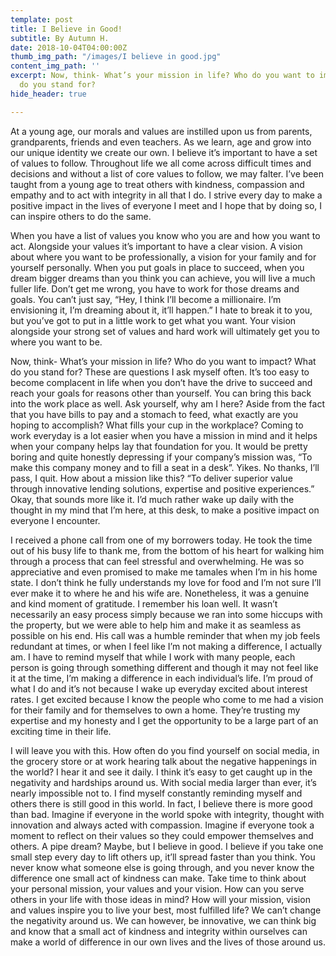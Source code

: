 ```yaml
---
template: post
title: I Believe in Good!
subtitle: By Autumn H.
date: 2018-10-04T04:00:00Z
thumb_img_path: "/images/I believe in good.jpg"
content_img_path: ''
excerpt: Now, think- What’s your mission in life? Who do you want to impact? What
  do you stand for?
hide_header: true

---
```

At a young age, our morals and values are instilled upon us from parents, grandparents, friends and even teachers. As we learn, age and grow into our unique identity we create our own. I believe it’s important to have a set of values to follow. Throughout life we all come across difficult times and decisions and without a list of core values to follow, we may falter. I’ve been taught from a young age to treat others with kindness, compassion and empathy and to act with integrity in all that I do. I strive every day to make a positive impact in the lives of everyone I meet and I hope that by doing so, I can inspire others to do the same.

When you have a list of values you know who you are and how you want to act. Alongside your values it’s important to have a clear vision. A vision about where you want to be professionally, a vision for your family and for yourself personally. When you put goals in place to succeed, when you dream bigger dreams than you think you can achieve, you will live a much fuller life. Don’t get me wrong, you have to work for those dreams and goals. You can’t just say, “Hey, I think I’ll become a millionaire. I’m envisioning it, I’m dreaming about it, it’ll happen.” I hate to break it to you, but you’ve got to put in a little work to get what you want. Your vision alongside your strong set of values and hard work will ultimately get you to where you want to be.

Now, think- What’s your mission in life? Who do you want to impact? What do you stand for? These are questions I ask myself often. It’s too easy to become complacent in life when you don’t have the drive to succeed and reach your goals for reasons other than yourself. You can bring this back into the work place as well. Ask yourself, why am I here? Aside from the fact that you have bills to pay and a stomach to feed, what exactly are you hoping to accomplish? What fills your cup in the workplace? Coming to work everyday is a lot easier when you have a mission in mind and it helps when your company helps lay that foundation for you. It would be pretty boring and quite honestly depressing if your company’s mission was, “To make this company money and to fill a seat in a desk”. Yikes. No thanks, I’ll pass, I quit. How about a mission like this? “To deliver superior value through innovative lending solutions, expertise and positive experiences.” Okay, that sounds more like it. I’d much rather wake up daily with the thought in my mind that I’m here, at this desk, to make a positive impact on everyone I encounter.

I received a phone call from one of my borrowers today. He took the time out of his busy life to thank me, from the bottom of his heart for walking him through a process that can feel stressful and overwhelming. He was so appreciative and even promised to make me tamales when I’m in his home state. I don’t think he fully understands my love for food and I’m not sure I’ll ever make it to where he and his wife are. Nonetheless, it was a genuine and kind moment of gratitude. I remember his loan well. It wasn’t necessarily an easy process simply because we ran into some hiccups with the property, but we were able to help him and make it as seamless as possible on his end. His call was a humble reminder that when my job feels redundant at times, or when I feel like I’m not making a difference, I actually am. I have to remind myself that while I work with many people, each person is going through something different and though it may not feel like it at the time, I’m making a difference in each individual’s life. I’m proud of what I do and it’s not because I wake up everyday excited about interest rates. I get excited because I know the people who come to me had a vision for their family and for themselves to own a home. They’re trusting my expertise and my honesty and I get the opportunity to be a large part of an exciting time in their life.

I will leave you with this. How often do you find yourself on social media, in the grocery store or at work hearing talk about the negative happenings in the world? I hear it and see it daily. I think it’s easy to get caught up in the negativity and hardships around us. With social media larger than ever, it’s nearly impossible not to. I find myself constantly reminding myself and others there is still good in this world. In fact, I believe there is more good than bad. Imagine if everyone in the world spoke with integrity, thought with innovation and always acted with compassion. Imagine if everyone took a moment to reflect on their values so they could empower themselves and others. A pipe dream? Maybe, but I believe in good. I believe if you take one small step every day to lift others up, it’ll spread faster than you think. You never know what someone else is going through, and you never know the difference one small act of kindness can make. Take time to think about your personal mission, your values and your vision. How can you serve others in your life with those ideas in mind? How will your mission, vision and values inspire you to live your best, most fulfilled life? We can’t change the negativity around us. We can however, be innovative, we can think big and know that a small act of kindness and integrity within ourselves can make a world of difference in our own lives and the lives of those around us.
